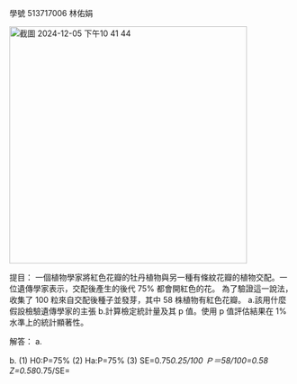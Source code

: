 學號 513717006 林佑娟

<img width="422" alt="截圖 2024-12-05 下午10 41 44" src="https://github.com/user-attachments/assets/5b955d8e-10cd-4405-b7d3-934b872455b6">

提目：
一個植物學家將紅色花瓣的牡丹植物與另一種有條紋花瓣的植物交配。一位遺傳學家表示，交配後產生的後代 75% 都會開紅色的花。
為了驗證這一說法，收集了 100 粒來自交配後種子並發芽，其中 58 株植物有紅色花瓣。
a.該用什麼假設檢驗遺傳學家的主張
b.計算檢定統計量及其 p 值。使用 p 值評估結果在 1% 水準上的統計顯著性。

解答：
a.

b.
(1)  H0:P=75%
(2)  Ha:P=75%
(3)  SE=0.75*0.25/100
     Ｐ＝58/100=0.58
     Z=0.58*0.75/SE=

